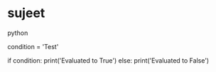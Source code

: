 # sujeet
python

condition = 'Test'

if condition:
    print('Evaluated to True')
else:
    print('Evaluated to False')
